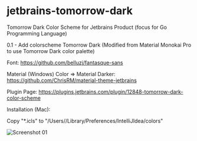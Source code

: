 # jetbrains-tomorrow-dark
Tomorrow Dark Color Scheme for Jetbrains Product (focus for Go Programming Language)

0.1 - Add colorscheme Tomorrow Dark (Modified from Material Monokai Pro to use Tomorrow Dark color palette)

Font: https://github.com/belluzj/fantasque-sans

Material (Windows) Color => Material Darker: https://github.com/ChrisRM/material-theme-jetbrains

Plugin Page: https://plugins.jetbrains.com/plugin/12848-tomorrow-dark-color-scheme

Installation (Mac):

Copy "*.icls" to "/Users/<Username>/Library/Preferences/IntelliJIdea<Version>/colors"

![Screenshot 01](https://plugins.jetbrains.com/files/12848/screenshot_20114.png)
